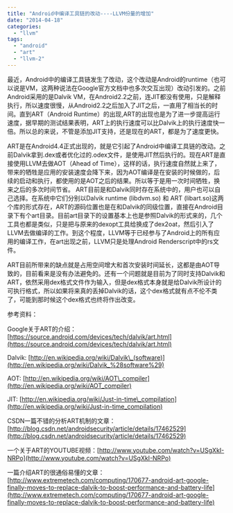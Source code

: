 ```yaml
---
title: "Android中编译工具链的改动----LLVM份量的增加"
date: "2014-04-18"
categories: 
  - "llvm"
tags: 
  - "android"
  - "art"
  - "llvm-2"
---
```


最近，Android中的编译工具链发生了改动，这个改动是Android的runtime（也可以说是VM，这两种说法在Google官方文档中也多次交互出现）改动引发的。之前Android采用的是Dalvik VM，在Android2.2之前，连JIT都没有使用，只是解释执行，所以速度很慢，从Android2.2之后加入了JIT之后，一直用了相当长的时间。直到ART（Android Runtime）的出现,ART的出现也是为了进一步提高运行速度，据早期的测试结果表明，ART上的执行速度可以比Dalvik上的执行速度快一倍。所以总的来说，不管是添加JIT支持，还是现在的ART，都是为了速度更快。

ART是在Android4.4正式出现的，就是它引起了Android中编译工具链的改动。之前Dalvik拿到.dex或者优化过的.odex文件，是使用JIT然后执行的。现在ART是直接使用LLVM去做AOT（Ahead of Time），这样的话，执行速度自然就上来了，带来的牺牲是应用的安装速度会降下来，因为AOT编译是在安装的时候做的，后续的启动和执行，都使用的是AOT之后的结果。所以等于是用一次时间牺牲，换来之后的多次时间节省。 ART目前是和Dalvik同时存在系统中的，用户也可以自己选择。在系统中它们分别以Dalvik runtime (libdvm.so) 和 ART (libart.so)这两个库的形式存在，ART的源码位置也是在和Dalvik的同级位置，直接在Android目录下有个art目录。目前art目录下的设置基本上也是参照Dalvik的形式来的，几个工具也都是类似，只是把与原来的dexopt工具给换成了dex2oat，然后引入了LLVM去做编译的工作。到这个程度，LLVM等于已经参与了Android上的所有应用的编译工作，在art出现之前，LLVM只是处理Android Renderscript中的rs文件。

ART目前所带来的缺点就是占用空间增大和首次安装时间延长，这都是由AOT导致的，目前看来是没有办法避免的。还有一个问题就是目前为了同时支持Dalvik和ART，依然采用dex格式文件作为输入，但是dex格式本身就是给Dalvik所设计的可执行格式，所以如果将来真的丢掉Dalvik的话，这个dex格式就有点不伦不类了，可能到那时候这个dex格式也终将作出改变。

参考资料：

Google关于ART的介绍： [https://source.android.com/devices/tech/dalvik/art.html](https://source.android.com/devices/tech/dalvik/art.html)

Dalvik: [http://en.wikipedia.org/wiki/Dalvik\_(software)](http://en.wikipedia.org/wiki/Dalvik_%28software%29)

AOT: [http://en.wikipedia.org/wiki/AOT\_compiler](http://en.wikipedia.org/wiki/AOT_compiler)

JIT: [http://en.wikipedia.org/wiki/Just-in-time\_compilation](http://en.wikipedia.org/wiki/Just-in-time_compilation)

CSDN一篇不错的分析ART机制的文章：[http://blog.csdn.net/androidsecurity/article/details/17462529](http://blog.csdn.net/androidsecurity/article/details/17462529)

一个关于ART的YOUTUBE视频：[http://www.youtube.com/watch?v=USgXkI-NRPo](http://www.youtube.com/watch?v=USgXkI-NRPo)

一篇介绍ART的很通俗易懂的文章：[http://www.extremetech.com/computing/170677-android-art-google-finally-moves-to-replace-dalvik-to-boost-performance-and-battery-life](http://www.extremetech.com/computing/170677-android-art-google-finally-moves-to-replace-dalvik-to-boost-performance-and-battery-life)
